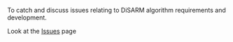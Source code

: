 To catch and discuss issues relating to DiSARM algorithm requirements and development.

Look at the [Issues](github.com/disarm-platform/algorithms-issues/issues) page
